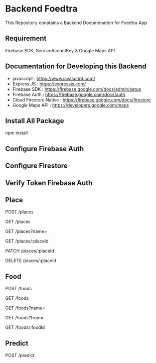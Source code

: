 # Backend Foedtra

This Repository conatains a Backend Documenation for Foedtra App

## Requirement

Firebase SDK, ServiceAccontKey & Google Maps API 

## Documentation for Developing this Backend
- javascript : https://www.javascript.com/
- Express JS : https://expressjs.com/
- Firebase SDK : https://firebase.google.com/docs/admin/setup
- Firebase Auth : https://firebase.google.com/docs/auth
- Cloud Firestore Native : https://firebase.google.com/docs/firestore
- Google Maps API : https://developers.google.com/maps

## Install All Package 

npm install

## Configure Firebase Auth



## Configure Firestore


## Verify Token Firebase Auth


## Place

POST /places 

GET /places

GET /places?name=

GET /places/:placeId

PATCH /places/:placeId

DELETE /places/:placeId

## Food
POST /foods

GET /foods

GET /foods?name=

GET /foods?from=

GET /foods/:foodId

## Predict

POST /predict






